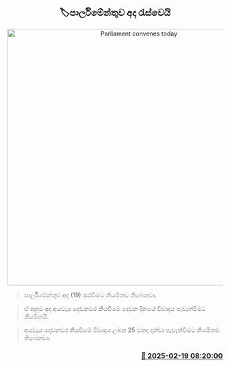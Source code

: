 <p align='center'><b><h2 align='center' title='Parliament convenes today'>🏷පාර්ලිමේන්තුව අද රැස්වෙයි</h2></b></p>
<p align='center'><img src='https://helakuru.sgp1.cdn.digitaloceanspaces.com/esana/images/lib/budget-2025-new.jpg' width='600' alt='Parliament convenes today'></p>

> පාර්ලිමේන්තුව අද (19) රැස්වීමට නියමිතව තිබෙනවා.

> ඒ අනුව අද අයවැය දෙවනවර කියවීමේ දෙවන දිනයේ විවාදය පැවැත්වීමට නියමිතයි.

> අයවැය දෙවනවර කියවීමේ විවාදය ලබන 25 වනදා දක්වා පැවැත්වීමට නියමිතව තිබෙනවා.



<h3 align='right'><a href='https://www.helakuru.lk/esana/p/107610/'>📅 2025-02-19 08:20:00</a></h3>
